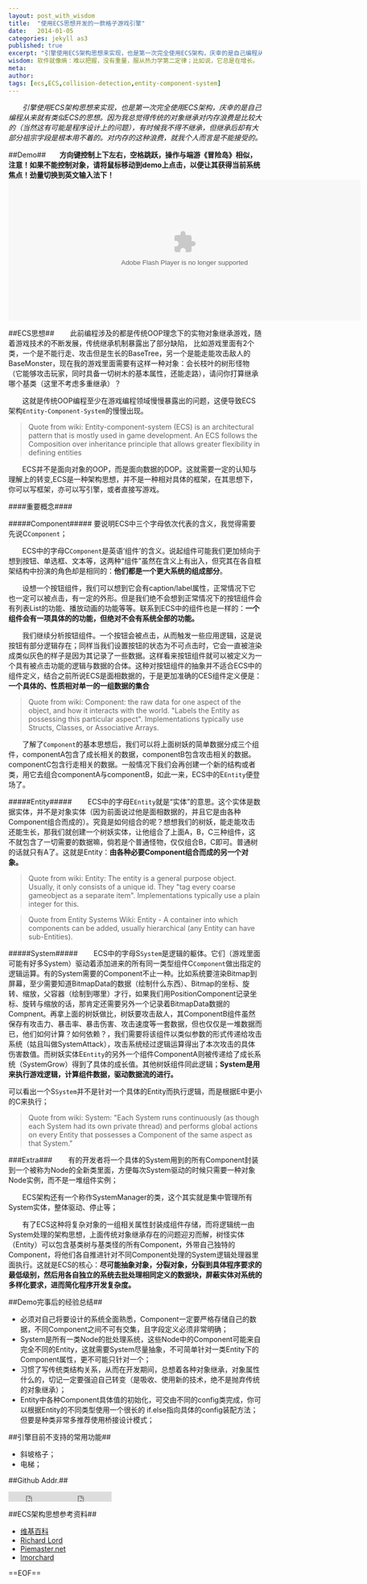 ---layout: post_with_wisdomtitle:  "使用ECS思想开发的一款格子游戏引擎"date:   2014-01-05categories: jekyll as3published: trueexcerpt: "引擎使用ECS架构思想来实现，也是第一次完全使用ECS架构，庆幸的是自己编程从来就有类似ECS的思想。因为我总觉得传统的对象继承对内存浪费是比较大的（当然这有可能是程序设计上的问题），有时候我不得不继承，但继承后却有大部分祖宗字段是根本用不着的。对内存的这种浪费，就我个人而言是不能接受的。"wisdom: 软件就像熵：难以把握，没有重量，服从热力学第二定律；比如说，它总是在增长。 —— 诺曼·奥古斯丁（ Norman Augustine），洛克希德马丁公司前总裁meta: author: tags: [ecs,ECS,collision-detection,entity-component-system]---*&#160; &#160; &#160; &#160;引擎使用ECS架构思想来实现，也是第一次完全使用ECS架构，庆幸的是自己编程从来就有类似ECS的思想。因为我总觉得传统的对象继承对内存浪费是比较大的（当然这有可能是程序设计上的问题），有时候我不得不继承，但继承后却有大部分祖宗字段是根本用不着的。对内存的这种浪费，就我个人而言是不能接受的。*##Demo##**&#160; &#160; &#160; &#160;方向键控制上下左右，空格跳跃，操作与端游《冒险岛》相似，注意！如果不能控制对象，请将鼠标移动到demo上点击，以便让其获得当前系统焦点！劲量切换到英文输入法下！**<embed src="{{site.baseurl}}/swf/TileEngineDemo_s.swf" wmode="direct" type="application/x-shockwave-flash" width="700" height="280" quality="high" />##ECS思想##&#160; &#160; &#160; &#160;此前编程涉及的都是传统OOP理念下的实物对象继承游戏，随着游戏技术的不断发展，传统继承机制暴露出了部分缺陷，比如游戏里面有2个类，一个是不能行走、攻击但是生长的BaseTree，另一个是能走能攻击敌人的BaseMonster，现在我的游戏里面需要有这样一种对象：会长枝叶的树形怪物（它能够攻击玩家，同时具备一切树木的基本属性，还能走路），请问你打算继承哪个基类（这里不考虑多重继承）？&#160; &#160; &#160; &#160;这就是传统OOP编程至少在游戏编程领域慢慢暴露出的问题，这便导致ECS架构`Entity-Component-System`的慢慢出现。>Quote from wiki:Entity-component-system (ECS) is an architectural pattern that is mostly used in game development. An ECS follows the Composition over inheritance principle that allows greater flexibility in defining entities&#160; &#160; &#160; &#160;ECS并不是面向对象的OOP，而是面向数据的DOP。这就需要一定的认知与理解上的转变,ECS是一种架构思想，并不是一种相对具体的框架，在其思想下，你可以写框架，亦可以写引擎，或者直接写游戏。####重要概念#########Component#####要说明ECS中三个字母依次代表的含义，我觉得需要先说C`Component`；&#160; &#160; &#160; &#160;ECS中的字母C`Component`是英语‘组件’的含义。说起组件可能我们更加倾向于想到按钮、单选框、文本等，这两种“组件”虽然在含义上有出入，但究其在各自框架结构中扮演的角色却是相同的：**他们都是一个更大系统的组成部分**。&#160; &#160; &#160; &#160;设想一个按钮组件，我们可以想到它会有caption/label属性，正常情况下它也一定可以被点击，有一定的外形。但是我们绝不会想到正常情况下的按钮组件会有列表List的功能、播放动画的功能等等。联系到ECS中的组件也是一样的：**一个组件会有一项具体的的功能，但绝对不会有系统全部的功能。**&#160; &#160; &#160; &#160;我们继续分析按钮组件。一个按钮会被点击，从而触发一些应用逻辑，这是说按钮有部分逻辑存在；同样当我们设置按钮的状态为不可点击时，它会一直被渲染成类似灰色的样子是因为其记录了一些数据。这样看来按钮组件就可以被定义为一个具有被点击功能的逻辑与数据的合体。这种对按钮组件的抽象并不适合ECS中的组件定义，结合之前所说ECS是面相数据的，于是更加准确的CES组件定义便是：**一个具体的、性质相对单一的一组数据的集合**>Quote from wiki:Component: the raw data for one aspect of the object, and how it interacts with the world. "Labels the Entity as possessing this particular aspect". Implementations typically use Structs, Classes, or Associative Arrays.&#160; &#160; &#160; &#160;了解了`Component`的基本思想后，我们可以将上面树妖的简单数据分成三个组件，componentA包含了成长相关的数据，componentB包含攻击相关的数据。componentC包含行走相关的数据。一般情况下我们会再创建一个新的结构或者类，用它去组合componentA与componentB，如此一来，ECS中的E`Entity`便登场了。#####Entity#####&#160; &#160; &#160; &#160;ECS中的字母E`Entity`就是“实体”的意思。这个实体是数据实体，并不是对象实体（因为前面说过他是面相数据的，并且它是由各种Component组合而成的）。究竟是如何组合的呢？想想我们的树妖，能走能攻击还能生长，那我们就创建一个树妖实体，让他组合了上面A，B，C三种组件，这不就包含了一切需要的数据嘛，倘若是个普通怪物，仅仅组合B，C即可。普通树的话就只有A了。这就是Entity：**由各种必要Component组合而成的另一个对象。**>Quote from wiki:Entity: The entity is a general purpose object. Usually, it only consists of a unique id. They "tag every coarse gameobject as a separate item". Implementations typically use a plain integer for this.>Quote from Entity Systems Wiki:Entity - A container into which components can be added, usually hierarchical (any Entity can have sub-Entities).#####System#####&#160; &#160; &#160; &#160;ECS中的字母S`System`是逻辑的躯体。它们（游戏里面可能有好多System）驱动着添加进来的所有同一类型组件C`Component`做出指定的逻辑运算。有的System需要的Component不止一种。比如系统要渲染Bitmap到屏幕，至少需要知道BitmapData的数据（绘制什么东西）、Bitmap的坐标、旋转、缩放，父容器（绘制到哪里）才行，如果我们用PositionComponent记录坐标、旋转与缩放的话，那肯定还需要另外一个记录着BitmapData数据的Compnent。再拿上面的树妖做比，树妖要攻击敌人，其ComponentB组件虽然保存有攻击力、暴击率、暴击伤害、攻击速度等一套数据，但也仅仅是一堆数据而已，他们如何计算？如何依赖？，我们需要将该组件以类似参数的形式传递给攻击系统（姑且叫做SystemAttack），攻击系统经过逻辑运算得出了本次攻击的具体伤害数值。而树妖实体E`Entity`的另外一个组件ComponentA则被传递给了成长系统（SystemGrow）得到了具体的成长值。其他树妖组件同此逻辑；**System是用来执行游戏逻辑，计算组件数据，驱动数据流的进行。**可以看出一个S`System`并不是针对一个具体的Entity而执行逻辑，而是根据E中更小的C来执行；>Quote from wiki:System: "Each System runs continuously (as though each System had its own private thread) and performs global actions on every Entity that possesses a Component of the same aspect as that System."###Extra###&#160; &#160; &#160; &#160;有的开发者将一个具体的System用到的所有Component封装到一个被称为Node的全新类里面，方便每次System驱动的时候只需要一种对象Node实例，而不是一堆组件实例；&#160; &#160; &#160; &#160;ECS架构还有一个称作SystemManager的类，这个其实就是集中管理所有System实体，整体驱动、停止等；&#160; &#160; &#160; &#160;有了ECS这种将复杂对象的一组相关属性封装成组件存储，而将逻辑统一由System处理的架构思想，上面传统对象继承存在的问题迎刃而解，树怪实体（Entity）可以包含基类树与基类怪的所有Component，外带自己独特的Component，将他们各自推进针对不同Component处理的System逻辑处理器里面执行。这就是ECS的核心：**尽可能抽象对象，分裂对象，分裂到具体程序要求的最低级别，然后用各自独立的系统去批处理相同定义的数据块，屏蔽实体对系统的多样化要求，进而简化程序开发复杂度。**##Demo完事后的经验总结##* 必须对自己将要设计的系统全面熟悉，Component一定要严格存储自己的数据，不同Component之间不可有交集，且字段定义必须非常明确；* System是所有一类Node的批处理系统，这些Node中的Component可能来自完全不同的Entity，这就需要System尽量抽象，不可简单针对一类Entity下的Component属性，更不可能只针对一个；* 习惯了写传统类结构关系，从而在开发期间，总想着各种对象继承，对象属性什么的，切记一定要强迫自己转变（是吸收、使用新的技术，绝不是抛弃传统的对象继承）；* Entity中各种Component具体值的初始化，可交由不同的config类完成，你可以根据Entity的不同类型使用一个很长的 if.else指向具体的config装配方法；但要是种类非常多推荐使用桥接设计模式；##引擎目前不支持的常用功能##* 斜坡格子；* 电梯；##Github Addr.##<iframe src="http://ghbtns.com/github-btn.html?user=zspark&repo=tileengine&type=fork&count=true" allowtransparency="true" frameborder="0" scrolling="0" width="95" height="20"></iframe><iframe src="http://ghbtns.com/github-btn.html?user=zspark&repo=tileengine&type=watch&count=true" allowtransparency="true" frameborder="0" scrolling="0" width="110" height="20"></iframe>##ECS架构思想参考资料##- [维基百科][1]- [Richard Lord][2]- [Piemaster.net][3]- [lmorchard][4][1]:http://en.wikipedia.org/wiki/Entity_component_system[2]:http://www.richardlord.net/blog/what-is-an-entity-framework[3]:http://piemaster.net/2011/07/entity-component-primer/[4]:http://blog.lmorchard.com/2013/11/27/entity-component-system ==EOF==